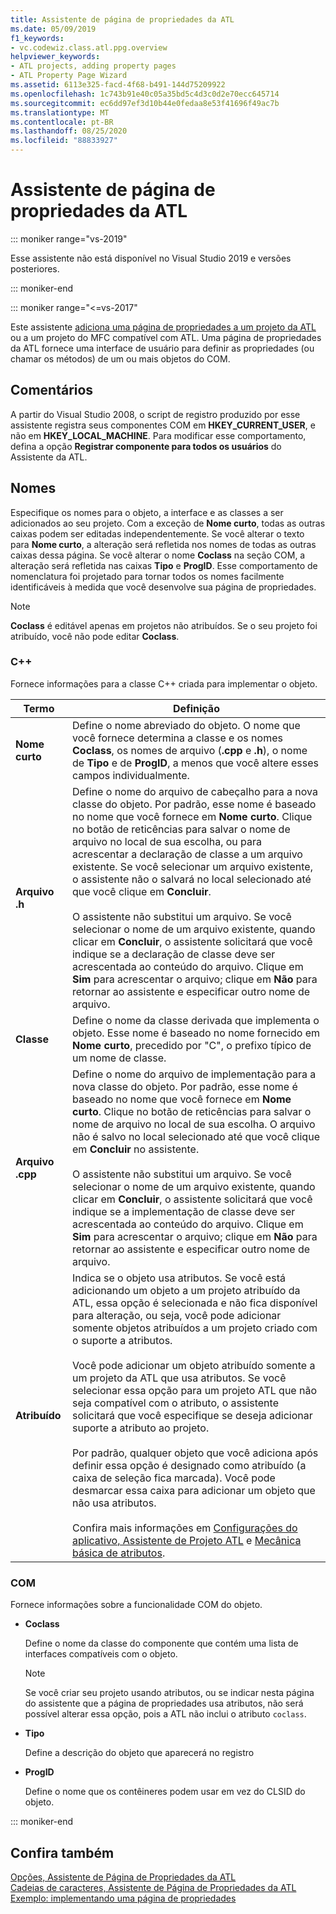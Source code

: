```yaml
---
title: Assistente de página de propriedades da ATL
ms.date: 05/09/2019
f1_keywords:
- vc.codewiz.class.atl.ppg.overview
helpviewer_keywords:
- ATL projects, adding property pages
- ATL Property Page Wizard
ms.assetid: 6113e325-facd-4f68-b491-144d75209922
ms.openlocfilehash: 1c743b91e40c05a35bd5c4d3c0d2e70ecc645714
ms.sourcegitcommit: ec6dd97ef3d10b44e0fedaa8e53f41696f49ac7b
ms.translationtype: MT
ms.contentlocale: pt-BR
ms.lasthandoff: 08/25/2020
ms.locfileid: "88833927"
---
```

# <a name="atl-property-page-wizard"></a>Assistente de página de propriedades da ATL

::: moniker range="vs-2019"

Esse assistente não está disponível no Visual Studio 2019 e versões posteriores.

::: moniker-end

::: moniker range="<=vs-2017"

Este assistente [adiciona uma página de propriedades a um projeto da ATL](../../atl/reference/adding-an-atl-property-page.md) ou a um projeto do MFC compatível com ATL. Uma página de propriedades da ATL fornece uma interface de usuário para definir as propriedades (ou chamar os métodos) de um ou mais objetos do COM.

## <a name="remarks"></a>Comentários

A partir do Visual Studio 2008, o script de registro produzido por esse assistente registra seus componentes COM em **HKEY_CURRENT_USER**, e não em **HKEY_LOCAL_MACHINE**. Para modificar esse comportamento, defina a opção **Registrar componente para todos os usuários** do Assistente da ATL.

## <a name="names"></a>Nomes

Especifique os nomes para o objeto, a interface e as classes a ser adicionados ao seu projeto. Com a exceção de **Nome curto**, todas as outras caixas podem ser editadas independentemente. Se você alterar o texto para **Nome curto**, a alteração será refletida nos nomes de todas as outras caixas dessa página. Se você alterar o nome **Coclass** na seção COM, a alteração será refletida nas caixas **Tipo** e **ProgID**. Esse comportamento de nomenclatura foi projetado para tornar todos os nomes facilmente identificáveis à medida que você desenvolve sua página de propriedades.

> [!NOTE]
> **Coclass** é editável apenas em projetos não atribuídos. Se o seu projeto foi atribuído, você não pode editar **Coclass**.

### <a name="c"></a>C++

Fornece informações para a classe C++ criada para implementar o objeto.

|Termo|Definição|
|-|-|
|**Nome curto**|Define o nome abreviado do objeto. O nome que você fornece determina a classe e os nomes **Coclass**, os nomes de arquivo (**.cpp** e **.h**), o nome de **Tipo** e de **ProgID**, a menos que você altere esses campos individualmente.|
|**Arquivo .h**|Define o nome do arquivo de cabeçalho para a nova classe do objeto. Por padrão, esse nome é baseado no nome que você fornece em **Nome curto**. Clique no botão de reticências para salvar o nome de arquivo no local de sua escolha, ou para acrescentar a declaração de classe a um arquivo existente. Se você selecionar um arquivo existente, o assistente não o salvará no local selecionado até que você clique em **Concluir**.<br /><br /> O assistente não substitui um arquivo. Se você selecionar o nome de um arquivo existente, quando clicar em **Concluir**, o assistente solicitará que você indique se a declaração de classe deve ser acrescentada ao conteúdo do arquivo. Clique em **Sim** para acrescentar o arquivo; clique em **Não** para retornar ao assistente e especificar outro nome de arquivo.|
|**Classe**|Define o nome da classe derivada que implementa o objeto. Esse nome é baseado no nome fornecido em **Nome curto**, precedido por "C", o prefixo típico de um nome de classe.|
|**Arquivo .cpp**|Define o nome do arquivo de implementação para a nova classe do objeto. Por padrão, esse nome é baseado no nome que você fornece em **Nome curto**. Clique no botão de reticências para salvar o nome de arquivo no local de sua escolha. O arquivo não é salvo no local selecionado até que você clique em **Concluir** no assistente.<br /><br /> O assistente não substitui um arquivo. Se você selecionar o nome de um arquivo existente, quando clicar em **Concluir**, o assistente solicitará que você indique se a implementação de classe deve ser acrescentada ao conteúdo do arquivo. Clique em **Sim** para acrescentar o arquivo; clique em **Não** para retornar ao assistente e especificar outro nome de arquivo.|
|**Atribuído**|Indica se o objeto usa atributos. Se você está adicionando um objeto a um projeto atribuído da ATL, essa opção é selecionada e não fica disponível para alteração, ou seja, você pode adicionar somente objetos atribuídos a um projeto criado com o suporte a atributos.<br /><br /> Você pode adicionar um objeto atribuído somente a um projeto da ATL que usa atributos. Se você selecionar essa opção para um projeto ATL que não seja compatível com o atributo, o assistente solicitará que você especifique se deseja adicionar suporte a atributo ao projeto.<br /><br /> Por padrão, qualquer objeto que você adiciona após definir essa opção é designado como atribuído (a caixa de seleção fica marcada). Você pode desmarcar essa caixa para adicionar um objeto que não usa atributos.<br /><br /> Confira mais informações em [Configurações do aplicativo, Assistente de Projeto ATL](../../atl/reference/application-settings-atl-project-wizard.md) e [Mecânica básica de atributos](../../windows/basic-mechanics-of-attributes.md).|

### <a name="com"></a>COM

Fornece informações sobre a funcionalidade COM do objeto.

- **Coclass**

   Define o nome da classe do componente que contém uma lista de interfaces compatíveis com o objeto.

   > [!NOTE]
   > Se você criar seu projeto usando atributos, ou se indicar nesta página do assistente que a página de propriedades usa atributos, não será possível alterar essa opção, pois a ATL não inclui o atributo `coclass`.

- **Tipo**

   Define a descrição do objeto que aparecerá no registro

- **ProgID**

   Define o nome que os contêineres podem usar em vez do CLSID do objeto.

::: moniker-end

## <a name="see-also"></a>Confira também

[Opções, Assistente de Página de Propriedades da ATL](../../atl/reference/options-atl-property-page-wizard.md)<br/>
[Cadeias de caracteres, Assistente de Página de Propriedades da ATL](../../atl/reference/strings-atl-property-page-wizard.md)<br/>
[Exemplo: implementando uma página de propriedades](../../atl/example-implementing-a-property-page.md)
